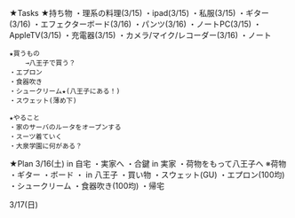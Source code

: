★Tasks
	★持ち物
	・理系の料理(3/15)
	・ipad(3/15)
	・私服(3/15)
	・ギター(3/16)
	・エフェクターボード(3/16)
	・パンツ(3/16)
	・ノートPC(3/15)
	・AppleTV(3/15)
	・充電器(3/15)
	・カメラ/マイク/レコーダー(3/16)
	・ノート

	★買うもの
		→八王子で買う？
	・エプロン
	・食器吹き
	・シュークリーム★(八王子にある！)
	・スウェット(薄め下)

	★やること
	・家のサーバのルータをオープンする
	・スーツ着ていく
	・大泉学園に何がある？

★Plan
3/16(土)
	in 自宅
		・実家へ
		・合鍵
	in 実家
		・荷物をもって八王子へ
		※荷物
			・ギター
			・ボード
			・
	in 八王子
		・買い物
			・スウェット(GU)
			・エプロン(100均)
			・シュークリーム
			・食器吹き(100均)
		・帰宅

3/17(日)
